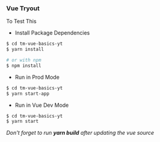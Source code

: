 ### Vue Tryout

To Test This

- Install Package Dependencies
```sh
$ cd tm-vue-basics-yt
$ yarn install 

# or with npm
$ npm install
```

- Run in Prod Mode
```sh
$ cd tm-vue-basics-yt
$ yarn start-app
```

- Run in Vue Dev Mode
```sh
$ cd tm-vue-basics-yt
$ yarn start
```

*Don't forget to run **yarn build** after updating the vue source*
